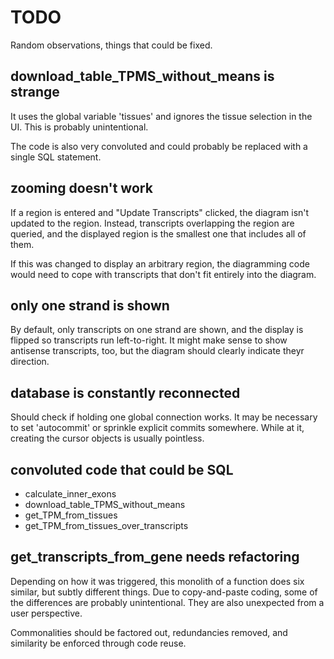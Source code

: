 # TODO

Random observations, things that could be fixed.


## download\_table\_TPMS\_without\_means is strange

It uses the global variable 'tissues' and ignores the tissue selection
in the UI.  This is probably unintentional. 

The code is also very convoluted and could probably be replaced with a
single SQL statement.


## zooming doesn't work

If a region is entered and "Update Transcripts" clicked, the diagram
isn't updated to the region.  Instead, transcripts overlapping the
region are queried, and the displayed region is the smallest one that
includes all of them.

If this was changed to display an arbitrary region, the diagramming code
would need to cope with transcripts that don't fit entirely into the
diagram.


## only one strand is shown

By default, only transcripts on one strand are shown, and the display is
flipped so transcripts run left-to-right.  It might make sense to show
antisense transcripts, too, but the diagram should clearly indicate
theyr direction.


## database is constantly reconnected

Should check if holding one global connection works.  It may be necessary to
set 'autocommit' or sprinkle explicit commits somewhere.  While at it, creating
the cursor objects is usually pointless.


## convoluted code that could be SQL

- calculate\_inner\_exons
- download\_table\_TPMS\_without\_means
- get\_TPM\_from\_tissues
- get\_TPM\_from\_tissues\_over\_transcripts


## get\_transcripts\_from\_gene needs refactoring

Depending on how it was triggered, this monolith of a function does six
similar, but subtly different things.  Due to copy-and-paste coding,
some of the differences are probably unintentional.  They are also
unexpected from a user perspective.

Commonalities should be factored out, redundancies removed, and
similarity be enforced through code reuse.

